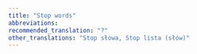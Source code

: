 ```yaml
---
title: "Stop words"
abbreviations:
recommended_translation: "?"
other_translations: "Stop słowa, Stop lista (słów)"
---
```

